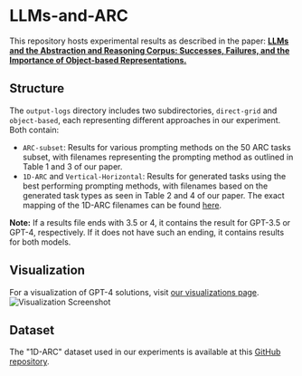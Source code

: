 # LLMs-and-ARC
This repository hosts experimental results as described in the paper: [**LLMs and the Abstraction and Reasoning Corpus: Successes, Failures, and the Importance of Object-based Representations.**](https://khalil-research.github.io/LLM4ARC/paper.pdf)

## Structure
The `output-logs` directory includes two subdirectories, `direct-grid` and `object-based`, each representing different approaches in our experiment. Both contain:

- `ARC-subset`: Results for various prompting methods on the 50 ARC tasks subset, with filenames representing the prompting method as outlined in Table 1 and 3 of our paper.
- `1D-ARC` and `Vertical-Horizontal`: Results for generated tasks using the best performing prompting methods, with filenames based on the generated task types as seen in Table 2 and 4 of our paper.
The exact mapping of the 1D-ARC filenames can be found [here](https://github.com/khalil-research/1D-ARC).

**Note:** If a results file ends with 3.5 or 4, it contains the result for GPT-3.5 or GPT-4, respectively. If it does not have such an ending, it contains results for both models.

## Visualization
For a visualization of GPT-4 solutions, visit [our visualizations page](https://khalil-research.github.io/LLM4ARC).
![Visualization Screenshot](https://drive.google.com/uc?export=view&id=1JFQ8lksQv03zWKuEv5HefqWycQO5UYK6)

## Dataset
The "1D-ARC" dataset used in our experiments is available at this [GitHub repository](https://github.com/khalil-research/1D-ARC).
